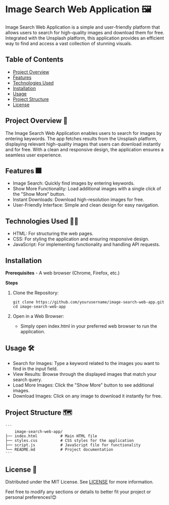 # Image Search Web Application 🖼️
Image Search Web Application is a simple and user-friendly platform that allows users to search for high-quality images and download them for free. Integrated with the Unsplash platform, this application provides an efficient way to find and access a vast collection of stunning visuals.

## Table of Contents

- [Project Overview](#project-overview-)
- [Features](#features-)
- [Technologies Used](#technologies-used-)
- [Installation](#installation)
- [Usage](#usage-)
- [Project Structure](#project-structure-)
- [License](#license-)


## Project Overview 🔭
The Image Search Web Application enables users to search for images by entering keywords. The app fetches results from the Unsplash platform, displaying relevant high-quality images that users can download instantly and for free. With a clean and responsive design, the application ensures a seamless user experience.

## Features 🎆
  - Image Search: Quickly find images by entering keywords.
  - Show More Functionality: Load additional images with a single click of the "Show More" button.
  - Instant Downloads: Download high-resolution images for free.
  - User-Friendly Interface: Simple and clean design for easy navigation.

## Technologies Used 👨‍💻
  - HTML: For structuring the web pages.
  - CSS: For styling the application and ensuring responsive design.
  - JavaScript: For implementing functionality and handling API requests.

## Installation
  **Prerequisites**
    - A web browser (Chrome, Firefox, etc.)

**Steps**
1. Clone the Repository:
    ```
    git clone https://github.com/yourusername/image-search-web-app.git
    cd image-search-web-app
    ```

2. Open in a Web Browser:
   - Simply open index.html in your preferred web browser to run the application.

## Usage 🛠
  - Search for Images: Type a keyword related to the images you want to find in the input field.
  - View Results: Browse through the displayed images that match your search query.
  - Load More Images: Click the "Show More" button to see additional images.
  - Download Images: Click on any image to download it instantly for free.

## Project Structure 🗺
    ```
        image-search-web-app/
    ├── index.html          # Main HTML file
    ├── styles.css          # CSS styles for the application
    ├── script.js           # JavaScript file for functionality
    └── README.md           # Project documentation
    ```

## License 📃
  Distributed under the MIT License. See [LICENSE](license) for more information.

Feel free to modify any sections or details to better fit your project or personal preferences!😊
